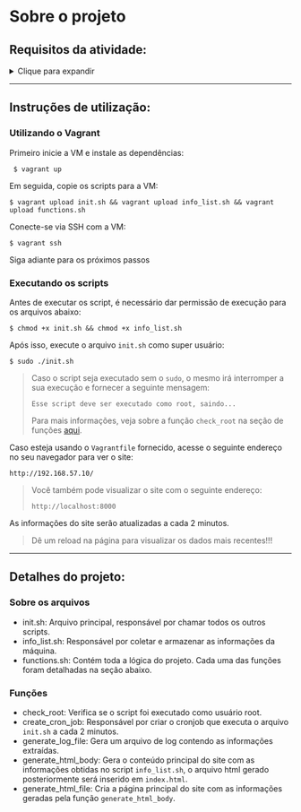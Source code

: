 # Sobre o projeto

## Requisitos da atividade:

<details>
    <summary>Clique para expandir</summary>
    
Em uma VM, instale o servidor web Apache2.

Configure o site principal para exibir uma página que deve estar disponível apenas das 07h às 23h59 e que acrescenta a cada 2 minutos uma listagem contendo:

[x] Hora com minutos da coleta de dados

[x] Nome da máquina

[x] Total de memória RAM usada

[x] Total de memória RAM disponível

[x] O nome do processo que utiliza mais memória e o total de memória RAM utilizada

[x] A listagem das partições contendo ponto de montagem, tamanho e percentagem de utilização

[x] O total de bytes e pacotes enviados e recebidos em cada interface de rede

[ ] Das 00h às 6h59 o site principal deve exibir uma página informando que o site está em manutenção.

## Todas as soluções devem ser desenvolvidas utilizando shell scripts. Envie todos os scripts desenvolvidos e as instruções de utilização e instalação.</details>

---

## Instruções de utilização:

### Utilizando o Vagrant

Primeiro inicie a VM e instale as dependências:

```
 $ vagrant up
```

Em seguida, copie os scripts para a VM:

```
$ vagrant upload init.sh && vagrant upload info_list.sh && vagrant upload functions.sh
```

Conecte-se via SSH com a VM:

```
$ vagrant ssh
```

Siga adiante para os próximos passos

### Executando os scripts

Antes de executar os script, é necessário dar permissão de execução para os arquivos abaixo:

```
$ chmod +x init.sh && chmod +x info_list.sh
```

Após isso, execute o arquivo `init.sh` como super usuário:

```
$ sudo ./init.sh
```

> Caso o script seja executado sem o `sudo`, o mesmo irá interromper a sua execução e fornecer a seguinte mensagem:
>
> ```
> Esse script deve ser executado como root, saindo...
> ```
>
> Para mais informações, veja sobre a função `check_root` na seção de funções [aqui](#funções).

Caso esteja usando o `Vagrantfile` fornecido, acesse o seguinte endereço no seu navegador para ver o site:

```
http://192.168.57.10/
```

> Você também pode visualizar o site com o seguinte endereço:
>
> ```
> http://localhost:8000
> ```

As informações do site serão atualizadas a cada 2 minutos.

> Dê um reload na página para visualizar os dados mais recentes!!!

---

## Detalhes do projeto:

### Sobre os arquivos

- init.sh: Arquivo principal, responsável por chamar todos os outros scripts.
- info_list.sh: Responsável por coletar e armazenar as informações da máquina.
- functions.sh: Contém toda a lógica do projeto. Cada uma das funções foram detalhadas na seção abaixo.

### Funções

- check_root: Verifica se o script foi executado como usuário root.
- create_cron_job: Responsável por criar o cronjob que executa o arquivo `init.sh` a cada 2 minutos.
- generate_log_file: Gera um arquivo de log contendo as informações extraídas.
- generate_html_body: Gera o conteúdo principal do site com as informações obtidas no script `info_list.sh`, o arquivo html gerado posteriormente será inserido em `index.html`.
- generate_html_file: Cria a página principal do site com as informações geradas pela função `generate_html_body`.
